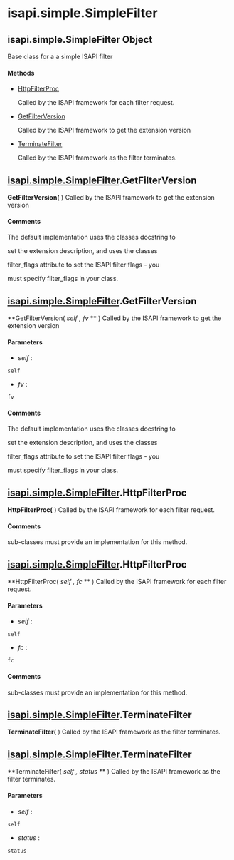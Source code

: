# isapi.simple.SimpleFilter

## isapi\.simple\.SimpleFilter Object

Base class for a a simple ISAPI filter

#### Methods


  - [HttpFilterProc](isapi.simple.SimpleFilter.md#isapi.simple.simplefilterhttpfilterproc)

    Called by the ISAPI framework for each filter request\.&nbsp;

  - [GetFilterVersion](isapi.simple.SimpleFilter.md#isapi.simple.simplefiltergetfilterversion)

    Called by the ISAPI framework to get the extension version&nbsp;

  - [TerminateFilter](isapi.simple.SimpleFilter.md#isapi.simple.simplefilterterminatefilter)

    Called by the ISAPI framework as the filter terminates\.&nbsp;

## [isapi\.simple\.SimpleFilter](#isapi.simple.simplefilter)\.GetFilterVersion

 **GetFilterVersion\(** \)
Called by the ISAPI framework to get the extension version

#### Comments
The default implementation uses the classes docstring to 

set the extension description, and uses the classes 

filter\_flags attribute to set the ISAPI filter flags - you 

must specify filter\_flags in your class\.

## [isapi\.simple\.SimpleFilter](#isapi.simple.simplefilter)\.GetFilterVersion

 **GetFilterVersion\( *self*  *, fv* ** \)
Called by the ISAPI framework to get the extension version

#### Parameters


  -  *self* :

    self

  -  *fv* :

    fv

#### Comments
The default implementation uses the classes docstring to 

set the extension description, and uses the classes 

filter\_flags attribute to set the ISAPI filter flags - you 

must specify filter\_flags in your class\.

## [isapi\.simple\.SimpleFilter](#isapi.simple.simplefilter)\.HttpFilterProc

 **HttpFilterProc\(** \)
Called by the ISAPI framework for each filter request\.

#### Comments
sub-classes must provide an implementation for this method\.

## [isapi\.simple\.SimpleFilter](#isapi.simple.simplefilter)\.HttpFilterProc

 **HttpFilterProc\( *self*  *, fc* ** \)
Called by the ISAPI framework for each filter request\.

#### Parameters


  -  *self* :

    self

  -  *fc* :

    fc

#### Comments
sub-classes must provide an implementation for this method\.

## [isapi\.simple\.SimpleFilter](#isapi.simple.simplefilter)\.TerminateFilter

 **TerminateFilter\(** \)
Called by the ISAPI framework as the filter terminates\.

## [isapi\.simple\.SimpleFilter](#isapi.simple.simplefilter)\.TerminateFilter

 **TerminateFilter\( *self*  *, status* ** \)
Called by the ISAPI framework as the filter terminates\.

#### Parameters


  -  *self* :

    self

  -  *status* :

    status